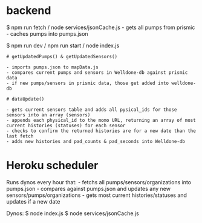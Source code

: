 # backend

$ npm run fetch / node services/jsonCache.js
    - gets all pumps from prismic
    - caches pumps into pumps.json

$ npm run dev / npm run start / node index.js

    # getUpdatedPumps() & getUpdatedSensors()

    - imports pumps.json to mapData.js
    - compares current pumps and sensors in Welldone-db against prismic data
    - if new pumps/sensors in prismic data, those get added into welldone-db

    # dataUpdate()

    - gets current sensors table and adds all pysical_ids for those sensors into an array (sensors)
    - appends each physical_id to the momo URL, returning an array of most current histories (statuses) for each sensor
    - checks to confirm the returned histories are for a new date than the last fetch
    - adds new histories and pad_counts & pad_seconds into Welldone-db


# Heroku scheduler 

Runs dynos every hour that:
    - fetchs all pumps/sensors/organizations into pumps.json
    - compares against pumps.json and updates any new sensors/pumps/organizations
    - gets most current histories/statuses and updates if a new date

Dynos: 
$ node index.js
$ node services/jsonCache.js


